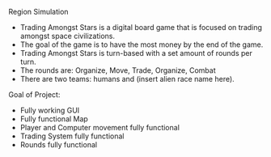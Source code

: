 Region Simulation

* Trading Amongst Stars is a digital board game that is focused on trading amongst space civilizations. 
* The goal of the game is to have the most money by the end of the game. 
* Trading Amongst Stars is turn-based with a set amount of rounds per turn.
* The rounds are: Organize, Move, Trade, Organize, Combat
* There are two teams: humans and (insert alien race name here).

Goal of Project:
* Fully working GUI
* Fully functional Map
* Player and Computer movement fully functional
* Trading System fully functional
* Rounds fully functional
